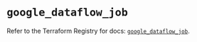 # `google_dataflow_job`

Refer to the Terraform Registry for docs: [`google_dataflow_job`](https://registry.terraform.io/providers/hashicorp/google/6.36.1/docs/resources/dataflow_job).
